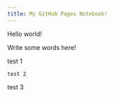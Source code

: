 ```yaml
---
title: My GitHub Pages Notebook!
---
```


Hello world!

Write some words here!

test 1
```
test 2
```
test 3
